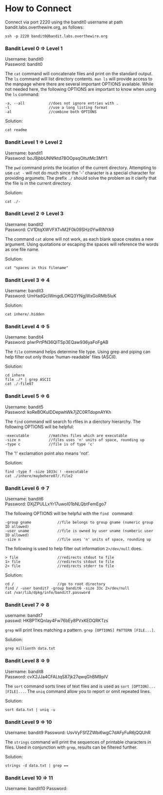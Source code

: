 # How to Connect
Connect via port 2220 using the bandit0 username at path bandit.labs.overthewire.org, as follows:

    ssh -p 2220 bandit0@bandit.labs.overthewire.org

### Bandit Level 0 => Level 1
Username: bandit0</br>
Password: bandit0

The ```cat``` command will concatenate files and print on the standard output. The ```ls``` command will list directory contents. ```man ls``` will provide access to the manpage where there are several important OPTIONS available. While not needed here, the following OPTIONS are important to know when using the ```ls``` command:

    -a, --all           //does not ignore entries with .
    -l                  //use a long listing format
    -al                 //combine both OPTIONS

Solution: 

    cat readme

### Bandit Level 1 => Level 2
Username: bandit1</br>
Password: boJ9jbbUNNfktd78OOpsqOltutMc3MY1

The ```pwd``` command prints the location of the current directory. Attempting to use ```cat -``` will not do much since the '-' character is a special character for providing argumets. The prefix ```./``` should solve the problem as it clarify that the file is in the current directory.

Solution:

    cat ./-

### Bandit Level 2 => Level 3
Username: bandit2</br>
Password: CV1DtqXWVFXTvM2F0k09SHz0YwRINYA9

The command ```cat``` alone will not work, as each blank space creates a new argument. Using quotations or escaping the spaces will reference the words as one file name.

Solution:

    cat "spaces in this filename"

### Bandit Level 3 => 4
Username: bandit3</br>
Password: UmHadQclWmgdLOKQ3YNgjWxGoRMb5luK

Solution:

    cat inhere/.hidden

### Bandit Level 4 => 5
Username: bandit4</br>
Password: pIwrPrtPN36QITSp3EQaw936yaFoFgAB

The ```file``` command helps determine file type. Using grep and piping can help filter out only those 'human-readable' files (ASCII). 

Solution:

    cd inhere
    file ./* | grep ASCII
    cat ./-file07

### Bandit Level 5 => 6
Username: bandit5</br>
Password: koReBOKuIDDepwhWk7jZC0RTdopnAYKh

The ```find``` command will search fo rfiles in a dierctory hierarchy. The following OPTIONS will be helpful: 

    -executable         //matches files which are executable
    -size n             //files uses 'n' units of space, rounding up
    -type c             //file is of type 'c'

The '!' exclamation point also means 'not'. 

Solution:

    find -type f -size 1033c ! -executable
    cat ./inhere/maybehere07/.file2

### Bandit Level 6 => 7
Username: bandit6</br>
Password: DXjZPULLxYr17uwoI01bNLQbtFemEgo7

The following OPTIONS will be helpful with the ```find ``` command:

    -group gname            //file belongs to group gname (numeric group ID allowed)
    -user uname             //file is owned by user uname (numberic user ID allowed)
    -size n                 //file uses 'n' units of space, rounding up

The following is used to help filter out information ```2>/dev/null``` does.

    > file                  //redirects stdout to file
    1> file                 //redirects stdout to file
    2> file                 //redirects stderr to file

Solution:

    cd /                    //go to root directory
    find / -user bandit7 -group bandit6 -size 33c 2>/dev/null
    cat /var/lib/dpkg/info/bandit7.password

### Bandit Level 7 => 8
username: bandit7</br>
passwd: HKBPTKQnIay4Fw76bEy8PVxKEDQRKTzs

```grep``` will print lines matching a pattern. ```grep [OPTIONS] PATTERN [FILE...]```.

Solution:

    grep millionth data.txt

### Bandit Level 8 => 9
Username: bandit8</br>
Password: cvX2JJa4CFALtqS87jk27qwqGhBM9plV

The ```sort``` command sorts lines of text files and is used as ```sort [OPTION]... [FILE]...```. The ```uniq``` command allow you to report or omit repeated lines.

Solution:

    sort data.txt | uniq -u

### Bandit Level 9 => 10
Username: bandit9
Password: UsvVyFSfZZWbi6wgC7dAFyFuR6jQQUhR

The ```strings``` command will print the sequences of printable characters in files. Used in conjunction with ```grep```, results can be filtered further.

Solution:

    strings -d data.txt | grep ==

### Bandit Level 10 => 11
Username: bandit10
Password: 